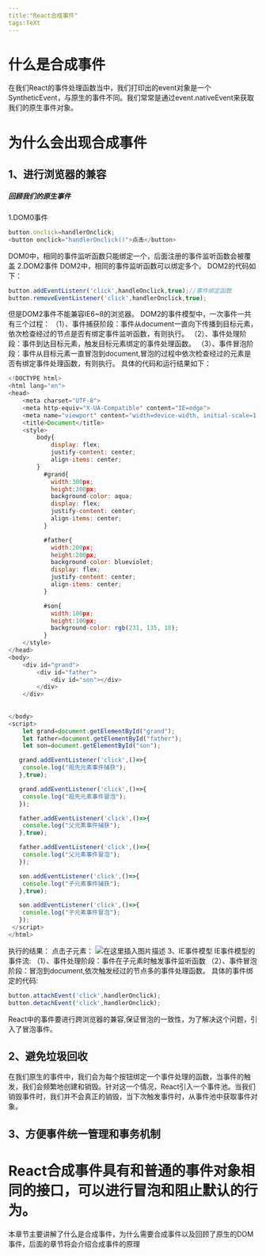 ```yaml
---
title:"React合成事件"
tags:TeXt
---
```


# 什么是合成事件
在我们React的事件处理函数当中，我们打印出的event对象是一个SyntheticEvent，与原生的事件不同。我们常常是通过event.nativeEvent来获取我们的原生事件对象。
# 为什么会出现合成事件
## 1、进行浏览器的兼容
##### 回顾我们的原生事件
1.DOM0事件

```javascript
button.onclick=handlerOnclick;
<button onclick="handlerOnclick()">点击</button>
```
DOM0中，相同的事件监听函数只能绑定一个，后面注册的事件监听函数会被覆盖
2.DOM2事件
DOM2中，相同的事件监听函数可以绑定多个。
DOM2的代码如下：

```javascript
button.addEventListenr('click',handleOnclick,true);//事件绑定函数
button.removeEventListener('click',handlerOnclick,true);
```
但是DOM2事件不能兼容IE6~8的浏览器。
DOM2的事件模型中，一次事件一共有三个过程：
（1）、事件捕获阶段：事件从document一直向下传播到目标元素，依次检查经过的节点是否有绑定事件监听函数，有则执行。
（2）、事件处理阶段：事件到达目标元素，触发目标元素绑定的事件处理函数。
（3）、事件冒泡阶段：事件从目标元素一直冒泡到document,冒泡的过程中依次检查经过的元素是否有绑定事件处理函数，有则执行。
具体的代码和运行结果如下：

```javascript
<!DOCTYPE html>
<html lang="en">
<head>
    <meta charset="UTF-8">
    <meta http-equiv="X-UA-Compatible" content="IE=edge">
    <meta name="viewport" content="width=device-width, initial-scale=1.0">
    <title>Document</title>
    <style>
        body{
            display: flex;
            justify-content: center;
            align-items: center;
        }
          #grand{
            width:300px;
            height:300px;
            background-color: aqua;
            display: flex;
            justify-content: center;
            align-items: center;
          }

          #father{
            width:200px;
            height:200px;
            background-color: blueviolet;
            display: flex;
            justify-content: center;
            align-items: center;
          }

          #son{
            width:100px;
            height:100px;
            background-color: rgb(231, 135, 18);
          }
    </style>
</head>
<body>
    <div id="grand">
        <div id="father">
            <div id="son"></div>
        </div>
    </div>
    
   
</body>
<script>
    let grand=document.getElementById("grand");
    let father=document.getElementById("father");
    let son=document.getElementById("son");

   grand.addEventListener('click',()=>{
    console.log("祖先元素事件捕获");
   },true);

   grand.addEventListener('click',()=>{
    console.log("祖先元素事件冒泡");
   });

   father.addEventListener('click',()=>{
    console.log("父元素事件捕获");
   },true);

   father.addEventListener('click',()=>{
    console.log("父元素事件冒泡");
   });

   son.addEventListener('click',()=>{
    console.log("子元素事件捕获");
   },true);

   son.addEventListener('click',()=>{
    console.log("子元素事件冒泡");
   });
 </script>
</html>
```
执行的结果：
点击子元素：
![在这里插入图片描述](https://img-blog.csdnimg.cn/59e3b2d27bf7416fb239e574d3717592.png)
3、IE事件模型
IE事件模型的事件流:
（1）、事件处理阶段：事件在子元素时触发事件监听函数
（2）、事件冒泡阶段：冒泡到document,依次触发经过的节点多的事件处理函数。
具体的事件绑定的代码:

```javascript
button.attachEvent('click',handlerOnclick);
button.detachEvent('click',handlerOnclick);
```
React中的事件要进行跨浏览器的兼容,保证冒泡的一致性，为了解决这个问题，引入了冒泡事件。
## 2、避免垃圾回收
在我们原生的事件中，我们会为每个按钮绑定一个事件处理的函数，当事件的触发，我们会频繁地创建和销毁。针对这一个情况，React引入一个事件池。当我们销毁事件时，我们并不会真正的销毁，当下次触发事件时，从事件池中获取事件对象。
## 3、方便事件统一管理和事务机制
# React合成事件具有和普通的事件对象相同的接口，可以进行冒泡和阻止默认的行为。
本章节主要讲解了什么是合成事件，为什么需要合成事件以及回顾了原生的DOM事件，后面的章节将会介绍合成事件的原理